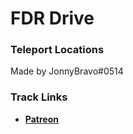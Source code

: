 # FDR Drive

### Teleport Locations
Made by JonnyBravo#0514

### Track Links
- **[Patreon](https://www.patreon.com/andrepradiktha)**